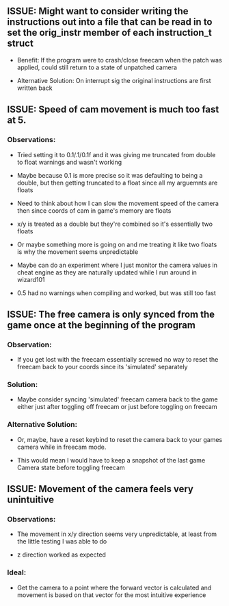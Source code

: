 ## ISSUE: Might want to consider writing the instructions out into a file that can be read in to set the orig_instr member of each instruction_t struct
- Benefit: If the program were to crash/close freecam when the patch was applied, could still return to a state of unpatched camera

- Alternative Solution: On interrupt sig the original instructions are first written back

## ISSUE: Speed of cam movement is much too fast at 5.
### Observations:
- Tried setting it to 0.1/.1/0.1f and it was giving me truncated from double to float warnings and wasn't working

- Maybe because 0.1 is more precise so it was defaulting to being a double, but then getting truncated to a float since all my arguemnts are floats

- Need to think about how I can slow the movement speed of the camera then since coords of cam in game's memory are floats

- x/y is treated as a double but they're combined so it's essentially two floats

- Or maybe something more is going on and me treating it like two floats is why the movement seems unpredictable

- Maybe can do an experiment where I just monitor the camera values in cheat engine as they are naturally updated while I run around in wizard101

- 0.5 had no warnings when compiling and worked, but was still too fast

## ISSUE: The free camera is only synced from the game once at the beginning of the program
### Observation:
- If you get lost with the freecam essentially screwed no way to reset the freecam back to your coords since its 'simulated' separately
### Solution:
- Maybe consider syncing 'simulated' freecam camera back to the game either just after toggling off freecam or just before toggling on freecam

### Alternative Solution:
- Or, maybe, have a reset keybind to reset the camera back to your games camera while in freecam mode.

- This would mean I would have to keep a snapshot of the last game Camera state before toggling freecam

## ISSUE: Movement of the camera feels very unintuitive
### Observations:
- The movement in x/y direction seems very unpredictable, at least from the little testing I was able to do

- z direction worked as expected
### Ideal:
- Get the camera to a point where the forward vector is calculated and movement is based on that vector for the most intuitive experience